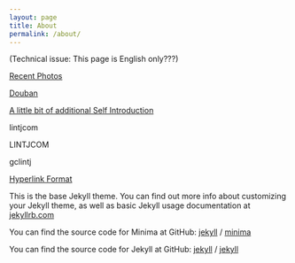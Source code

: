 ```yaml
---
layout: page
title: About
permalink: /about/
---
```

(Technical issue: This page is English only???)  
  
[Recent Photos](https://www.douban.com/photos/album/1688450991/ "Recent Photos")    
  
[Douban](https://www.douban.com/people/lintianjiao/ "lintianjiao,douban")      
  
  
[A little bit of additional Self Introduction](http://www.lintj.com/personal/2019/02/12/ZiLi.html "Extra")  
   
lintjcom  
  
LINTJCOM  
  
gclintj  
  
[Hyperlink Format](https://www.lintj.com "format lintj.com")    
  
This is the base Jekyll theme. You can find out more info about customizing your Jekyll theme, as well as basic Jekyll usage documentation at [jekyllrb.com](https://jekyllrb.com/)

You can find the source code for Minima at GitHub:
[jekyll][jekyll-organization] /
[minima](https://github.com/jekyll/minima)

You can find the source code for Jekyll at GitHub:
[jekyll][jekyll-organization] /
[jekyll](https://github.com/jekyll/jekyll)


[jekyll-organization]: https://github.com/jekyll
